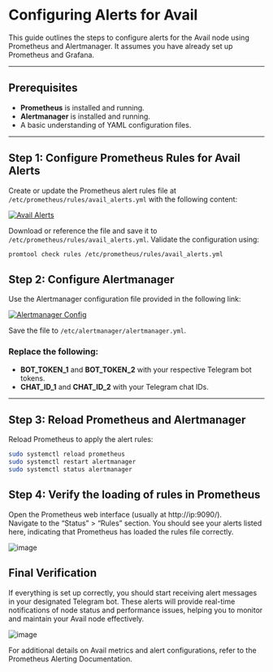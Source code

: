 # Configuring Alerts for Avail   

This guide outlines the steps to configure alerts for the Avail node using Prometheus and Alertmanager. It assumes you have already set up Prometheus and Grafana.

---

## Prerequisites

- **Prometheus** is installed and running.
- **Alertmanager** is installed and running.
- A basic understanding of YAML configuration files.

---

## Step 1: Configure Prometheus Rules for Avail Alerts

Create or update the Prometheus alert rules file at `/etc/prometheus/rules/avail_alerts.yml` with the following content:

[![Avail Alerts](https://img.shields.io/badge/Avail_Alerts-View%20File-blue?style=for-the-badge&logo=github&logoColor=white)](https://github.com/Cumulo-pro/Avail-tools/blob/main/avail-metrics/alerts_avail.yml)

Download or reference the file and save it to `/etc/prometheus/rules/avail_alerts.yml`. Validate the configuration using:
```bash
promtool check rules /etc/prometheus/rules/avail_alerts.yml
```

## Step 2: Configure Alertmanager

Use the Alertmanager configuration file provided in the following link:

[![Alertmanager Config](https://img.shields.io/badge/Alertmanager_Config-View%20File-blue?style=for-the-badge&logo=github&logoColor=white)](https://github.com/Cumulo-pro/Avail-tools/blob/main/avail-metrics/alertmanager1.yml)

Save the file to `/etc/alertmanager/alertmanager.yml`.

### Replace the following:
- **BOT_TOKEN_1** and **BOT_TOKEN_2** with your respective Telegram bot tokens.
- **CHAT_ID_1** and **CHAT_ID_2** with your Telegram chat IDs.

---

## Step 3: Reload Prometheus and Alertmanager

Reload Prometheus to apply the alert rules:
```bash
sudo systemctl reload prometheus
sudo systemctl restart alertmanager
sudo systemctl status alertmanager
```

## Step 4: Verify the loading of rules in Prometheus  

Open the Prometheus web interface (usually at http://ip:9090/).  
Navigate to the “Status” > “Rules” section. You should see your alerts listed here, indicating that Prometheus has loaded the rules file correctly.  

![image](https://github.com/user-attachments/assets/97498c1b-a37d-4e8c-bc69-357d37bd5bb3)

## Final Verification  

If everything is set up correctly, you should start receiving alert messages in your designated Telegram bot. These alerts will provide real-time notifications of node status and performance issues, helping you to monitor and maintain your Avail node effectively.  

![image](https://github.com/user-attachments/assets/9fc8614e-ed0e-4c5d-ac28-d1ac62416903)

For additional details on Avail metrics and alert configurations, refer to the Prometheus Alerting Documentation.  

